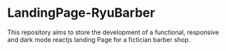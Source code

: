 # LandingPage-RyuBarber
This repository aims to store the development of a functional, responsive and dark mode reactjs landing Page for a fictician barber shop.
